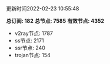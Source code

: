 更新时间2022-02-23 10:55:48

**总订阅: 182**
**总节点: 7585**
**有效节点: 4352**
- v2ray节点: 1787
- ss节点: 2171
- ssr节点: 240
- trojan节点: 154
